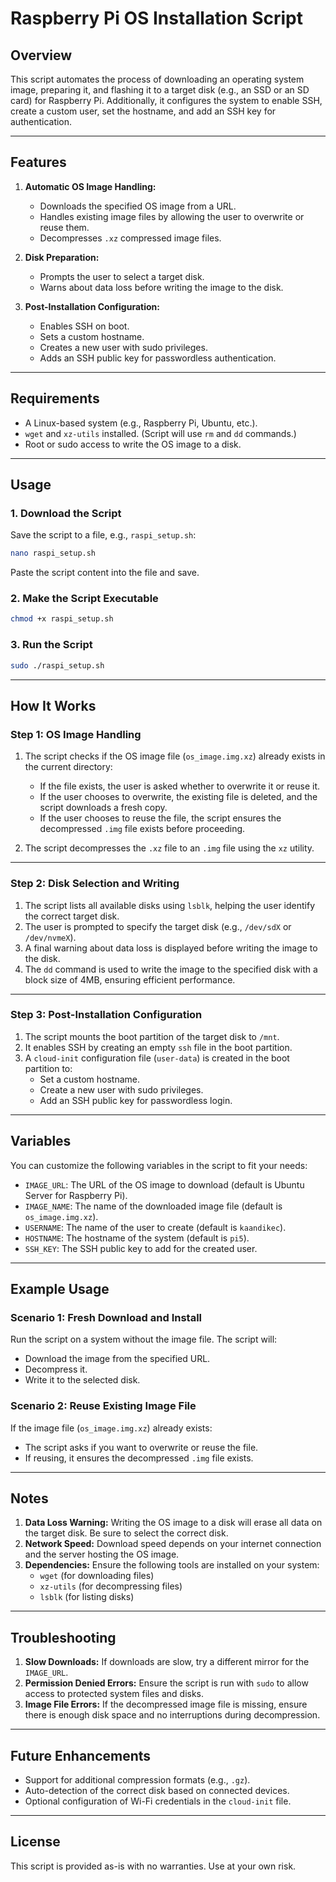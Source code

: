 # Raspberry Pi OS Installation Script

## Overview

This script automates the process of downloading an operating system image, preparing it, and flashing it to a target disk (e.g., an SSD or an SD card) for Raspberry Pi. Additionally, it configures the system to enable SSH, create a custom user, set the hostname, and add an SSH key for authentication.

---

## Features

1. **Automatic OS Image Handling:**
   - Downloads the specified OS image from a URL.
   - Handles existing image files by allowing the user to overwrite or reuse them.
   - Decompresses `.xz` compressed image files.

2. **Disk Preparation:**
   - Prompts the user to select a target disk.
   - Warns about data loss before writing the image to the disk.

3. **Post-Installation Configuration:**
   - Enables SSH on boot.
   - Sets a custom hostname.
   - Creates a new user with sudo privileges.
   - Adds an SSH public key for passwordless authentication.

---

## Requirements

- A Linux-based system (e.g., Raspberry Pi, Ubuntu, etc.).
- `wget` and `xz-utils` installed. (Script will use `rm` and `dd` commands.)
- Root or sudo access to write the OS image to a disk.

---

## Usage

### 1. Download the Script

Save the script to a file, e.g., `raspi_setup.sh`:

```bash
nano raspi_setup.sh
```

Paste the script content into the file and save.

### 2. Make the Script Executable

```bash
chmod +x raspi_setup.sh
```

### 3. Run the Script

```bash
sudo ./raspi_setup.sh
```

---

## How It Works

### Step 1: OS Image Handling

1. The script checks if the OS image file (`os_image.img.xz`) already exists in the current directory:
   - If the file exists, the user is asked whether to overwrite it or reuse it.
   - If the user chooses to overwrite, the existing file is deleted, and the script downloads a fresh copy.
   - If the user chooses to reuse the file, the script ensures the decompressed `.img` file exists before proceeding.

2. The script decompresses the `.xz` file to an `.img` file using the `xz` utility.

---

### Step 2: Disk Selection and Writing

1. The script lists all available disks using `lsblk`, helping the user identify the correct target disk.
2. The user is prompted to specify the target disk (e.g., `/dev/sdX` or `/dev/nvmeX`).
3. A final warning about data loss is displayed before writing the image to the disk.
4. The `dd` command is used to write the image to the specified disk with a block size of 4MB, ensuring efficient performance.

---

### Step 3: Post-Installation Configuration

1. The script mounts the boot partition of the target disk to `/mnt`.
2. It enables SSH by creating an empty `ssh` file in the boot partition.
3. A `cloud-init` configuration file (`user-data`) is created in the boot partition to:
   - Set a custom hostname.
   - Create a new user with sudo privileges.
   - Add an SSH public key for passwordless login.

---

## Variables

You can customize the following variables in the script to fit your needs:

- `IMAGE_URL`: The URL of the OS image to download (default is Ubuntu Server for Raspberry Pi).
- `IMAGE_NAME`: The name of the downloaded image file (default is `os_image.img.xz`).
- `USERNAME`: The name of the user to create (default is `kaandikec`).
- `HOSTNAME`: The hostname of the system (default is `pi5`).
- `SSH_KEY`: The SSH public key to add for the created user.

---

## Example Usage

### Scenario 1: Fresh Download and Install

Run the script on a system without the image file. The script will:
- Download the image from the specified URL.
- Decompress it.
- Write it to the selected disk.

### Scenario 2: Reuse Existing Image File

If the image file (`os_image.img.xz`) already exists:
- The script asks if you want to overwrite or reuse the file.
- If reusing, it ensures the decompressed `.img` file exists.

---

## Notes

1. **Data Loss Warning:** Writing the OS image to a disk will erase all data on the target disk. Be sure to select the correct disk.
2. **Network Speed:** Download speed depends on your internet connection and the server hosting the OS image.
3. **Dependencies:** Ensure the following tools are installed on your system:
   - `wget` (for downloading files)
   - `xz-utils` (for decompressing files)
   - `lsblk` (for listing disks)

---

## Troubleshooting

1. **Slow Downloads:** If downloads are slow, try a different mirror for the `IMAGE_URL`.
2. **Permission Denied Errors:** Ensure the script is run with `sudo` to allow access to protected system files and disks.
3. **Image File Errors:** If the decompressed image file is missing, ensure there is enough disk space and no interruptions during decompression.

---

## Future Enhancements

- Support for additional compression formats (e.g., `.gz`).
- Auto-detection of the correct disk based on connected devices.
- Optional configuration of Wi-Fi credentials in the `cloud-init` file.

---

## License

This script is provided as-is with no warranties. Use at your own risk.
